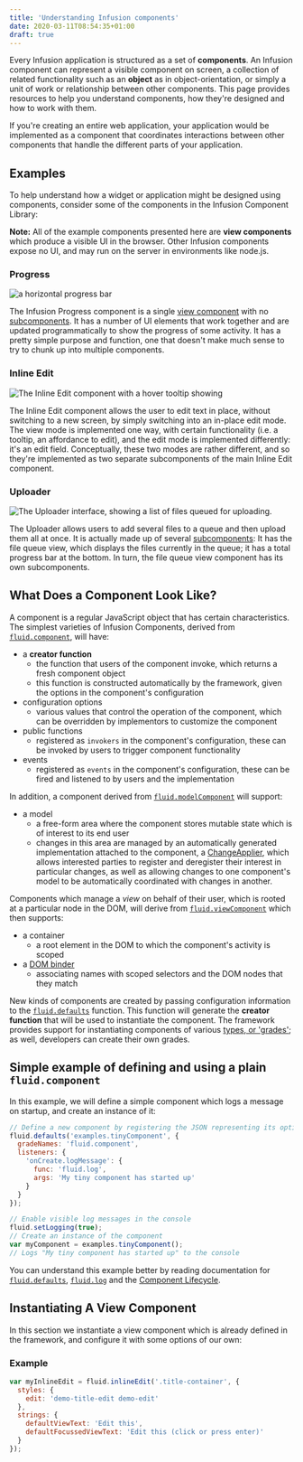 ```yaml
---
title: 'Understanding Infusion components'
date: 2020-03-11T08:54:35+01:00
draft: true
---
```


Every Infusion application is structured as a set of **components**. An Infusion component can represent a visible
component on screen, a collection of related functionality such as an **object** as in object-orientation, or simply a
unit of work or relationship between other components. This page provides resources to help you understand components,
how they're designed and how to work with them.

If you're creating an entire web application, your application would be implemented as a component that coordinates
interactions between other components that handle the different parts of your application.

## Examples

To help understand how a widget or application might be designed using components, consider some of the components in
the Infusion Component Library:

<div class="infusion-docs-note">
    <strong>Note:</strong> All of the example components presented here are <strong>view components</strong> which
    produce a visible UI in the browser. Other Infusion components expose no UI, and may run on the server in
    environments like node.js.
</div>

### Progress

![a horizontal progress bar](images/progress-example.png)

The Infusion Progress component is a single [view component](ComponentConfigurationOptions.md#view-components) with no
[subcomponents](SubcomponentDeclaration.md). It has a number of UI elements that work together and are updated
programmatically to show the progress of some activity. It has a pretty simple purpose and function, one that doesn't
make much sense to try to chunk up into multiple components.

### Inline Edit

![The Inline Edit component with a hover tooltip showing](images/viewMode.png)

The Inline Edit component allows the user to edit text in place, without switching to a new screen, by simply switching
into an in-place edit mode. The view mode is implemented one way, with certain functionality (i.e. a tooltip, an
affordance to edit), and the edit mode is implemented differently: it's an edit field. Conceptually, these two modes are
rather different, and so they're implemented as two separate subcomponents of the main Inline Edit component.

### Uploader

![The Uploader interface, showing a list of files queued for uploading.](images/uploader.png)

The Uploader allows users to add several files to a queue and then upload them all at once. It is actually made up of
several [subcomponents](SubcomponentDeclaration.md): It has the file queue view, which displays the files currently in
the queue; it has a total progress bar at the bottom. In turn, the file queue view component has its own subcomponents.

## What Does a Component Look Like?

A component is a regular JavaScript object that has certain characteristics. The simplest varieties of Infusion
Components, derived from
[`fluid.component`](ComponentConfigurationOptions.md#options-supported-by-all-components-grades), will have:

- a **creator function**
  - the function that users of the component invoke, which returns a fresh component object
  - this function is constructed automatically by the framework, given the options in the component's configuration
- configuration options
  - various values that control the operation of the component, which can be overridden by implementors to customize the
    component
- public functions
  - registered as `invokers` in the component's configuration, these can be invoked by users to trigger component
    functionality
- events
  - registered as `events` in the component's configuration, these can be fired and listened to by users and the
    implementation

In addition, a component derived from [`fluid.modelComponent`](ComponentConfigurationOptions.md#model-components) will
support:

- a model
  - a free-form area where the component stores mutable state which is of interest to its end user
  - changes in this area are managed by an automatically generated implementation attached to the component, a
    [ChangeApplier](ChangeApplier.md), which allows interested parties to register and deregister their interest in
    particular changes, as well as allowing changes to one component's model to be automatically coordinated with
    changes in another.

Components which manage a _view_ on behalf of their user, which is rooted at a particular node in the DOM, will derive
from [`fluid.viewComponent`](ComponentConfigurationOptions.md#view-components) which then supports:

- a container
  - a root element in the DOM to which the component's activity is scoped
- a [DOM binder](DOMBinder.md)
  - associating names with scoped selectors and the DOM nodes that they match

New kinds of components are created by passing configuration information to the
[`fluid.defaults`](CoreAPI.md#fluiddefaultsgradename-options) function. This function will generate the **creator
function** that will be used to instantiate the component. The framework provides support for instantiating components
of various [types, or 'grades'](ComponentGrades.md); as well, developers can create their own grades.

## Simple example of defining and using a plain `fluid.component`

In this example, we will define a simple component which logs a message on startup, and create an instance of it:

```javascript
// Define a new component by registering the JSON representing its options with fluid.defaults
fluid.defaults('examples.tinyComponent', {
  gradeNames: 'fluid.component',
  listeners: {
    'onCreate.logMessage': {
      func: 'fluid.log',
      args: 'My tiny component has started up'
    }
  }
});

// Enable visible log messages in the console
fluid.setLogging(true);
// Create an instance of the component
var myComponent = examples.tinyComponent();
// Logs "My tiny component has started up" to the console
```

You can understand this example better by reading documentation for
[`fluid.defaults`](CoreAPI.md#fluiddefaultsgradename-options), [`fluid.log`](CoreAPI.md#fluidlogloglevel-arg1-argn) and
the [Component Lifecycle](ComponentLifecycle.md).

## Instantiating A View Component

In this section we instantiate a view component which is already defined in the framework, and configure it with some
options of our own:

### Example

```javascript
var myInlineEdit = fluid.inlineEdit('.title-container', {
  styles: {
    edit: 'demo-title-edit demo-edit'
  },
  strings: {
    defaultViewText: 'Edit this',
    defaultFocussedViewText: 'Edit this (click or press enter)'
  }
});
```
